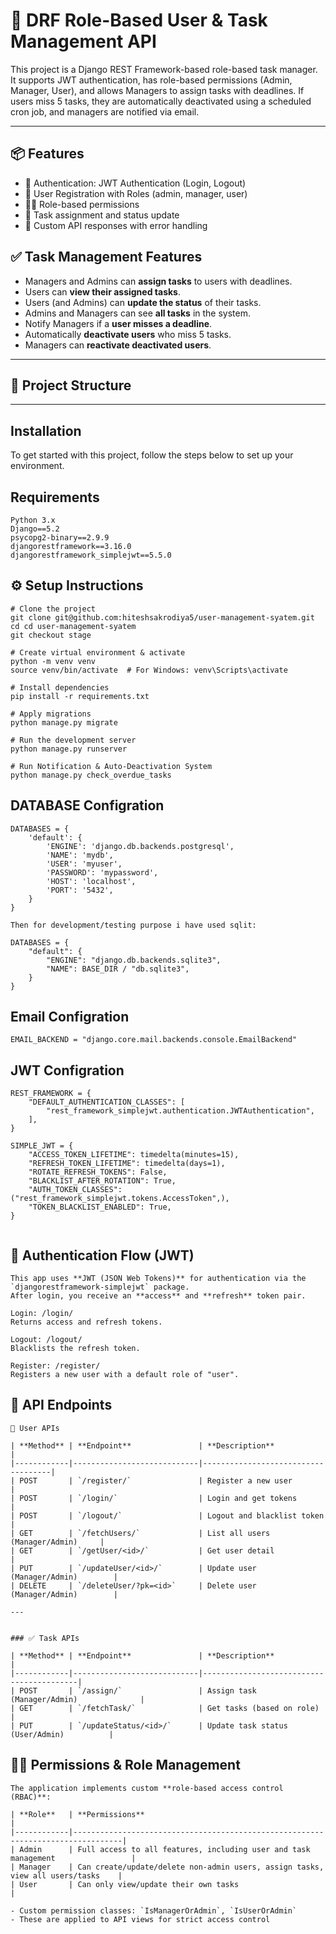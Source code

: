 # 🚀 DRF Role-Based User & Task Management API

This project is a Django REST Framework-based role-based task manager. It supports JWT authentication, has role-based permissions (Admin, Manager, User), and allows Managers to assign tasks with deadlines. If users miss 5 tasks, they are automatically deactivated using a scheduled cron job, and managers are notified via email.

---

## 📦 Features

- 🔐 Authentication: JWT Authentication (Login, Logout)
- 👤 User Registration with Roles (admin, manager, user)
- 🧑‍💼 Role-based permissions
- 📝 Task assignment and status update
- 📄 Custom API responses with error handling


## ✅ Task Management Features

- Managers and Admins can **assign tasks** to users with deadlines.
- Users can **view their assigned tasks**.
- Users (and Admins) can **update the status** of their tasks.
- Admins and Managers can see **all tasks** in the system.
- Notify Managers if a **user misses a deadline**.
- Automatically **deactivate users** who miss 5 tasks.
- Managers can **reactivate deactivated users**.

---

## 📁 Project Structure

---

## Installation
To get started with this project, follow the steps below to set up your environment.

## Requirements
```
Python 3.x
Django==5.2
psycopg2-binary==2.9.9
djangorestframework==3.16.0
djangorestframework_simplejwt==5.5.0
```


## ⚙️ Setup Instructions

```
# Clone the project
git clone git@github.com:hiteshsakrodiya5/user-management-syatem.git
cd cd user-management-syatem
git checkout stage

# Create virtual environment & activate
python -m venv venv
source venv/bin/activate  # For Windows: venv\Scripts\activate

# Install dependencies
pip install -r requirements.txt

# Apply migrations
python manage.py migrate

# Run the development server
python manage.py runserver

# Run Notification & Auto-Deactivation System
python manage.py check_overdue_tasks
```
## DATABASE Configration

```
DATABASES = {
    'default': {
        'ENGINE': 'django.db.backends.postgresql',
        'NAME': 'mydb',
        'USER': 'myuser',
        'PASSWORD': 'mypassword',
        'HOST': 'localhost',
        'PORT': '5432',
    }
}

Then for development/testing purpose i have used sqlit:

DATABASES = {
    "default": {
        "ENGINE": "django.db.backends.sqlite3",
        "NAME": BASE_DIR / "db.sqlite3",
    }
}
```
## Email Configration
```
EMAIL_BACKEND = "django.core.mail.backends.console.EmailBackend"
```

## JWT Configration
```
REST_FRAMEWORK = {
    "DEFAULT_AUTHENTICATION_CLASSES": [
        "rest_framework_simplejwt.authentication.JWTAuthentication",
    ],
}

SIMPLE_JWT = {
    "ACCESS_TOKEN_LIFETIME": timedelta(minutes=15),
    "REFRESH_TOKEN_LIFETIME": timedelta(days=1),
    "ROTATE_REFRESH_TOKENS": False,
    "BLACKLIST_AFTER_ROTATION": True,
    "AUTH_TOKEN_CLASSES": ("rest_framework_simplejwt.tokens.AccessToken",),
    "TOKEN_BLACKLIST_ENABLED": True,
}


```


## 🔐 Authentication Flow (JWT)
```
This app uses **JWT (JSON Web Tokens)** for authentication via the `djangorestframework-simplejwt` package.  
After login, you receive an **access** and **refresh** token pair.

Login: /login/
Returns access and refresh tokens.

Logout: /logout/
Blacklists the refresh token.

Register: /register/
Registers a new user with a default role of "user".
```
## 📡 API Endpoints

```
👥 User APIs

| **Method** | **Endpoint**               | **Description**                    |
|------------|----------------------------|------------------------------------|
| POST       | `/register/`               | Register a new user                |
| POST       | `/login/`                  | Login and get tokens               |
| POST       | `/logout/`                 | Logout and blacklist token         |
| GET        | `/fetchUsers/`             | List all users (Manager/Admin)     |
| GET        | `/getUser/<id>/`           | Get user detail                    |
| PUT        | `/updateUser/<id>/`        | Update user (Manager/Admin)        |
| DELETE     | `/deleteUser/?pk=<id>`     | Delete user (Manager/Admin)        |

---


### ✅ Task APIs

| **Method** | **Endpoint**               | **Description**                          |
|------------|----------------------------|------------------------------------------|
| POST       | `/assign/`                 | Assign task (Manager/Admin)              |
| GET        | `/fetchTask/`              | Get tasks (based on role)                |
| PUT        | `/updateStatus/<id>/`      | Update task status (User/Admin)          |

```
## 🧑‍💼 Permissions & Role Management

```
The application implements custom **role-based access control (RBAC)**:

| **Role**   | **Permissions**                                                                 |
|------------|---------------------------------------------------------------------------------|
| Admin      | Full access to all features, including user and task management                 |
| Manager    | Can create/update/delete non-admin users, assign tasks, view all users/tasks    |
| User       | Can only view/update their own tasks                                            |

- Custom permission classes: `IsManagerOrAdmin`, `IsUserOrAdmin`
- These are applied to API views for strict access control
